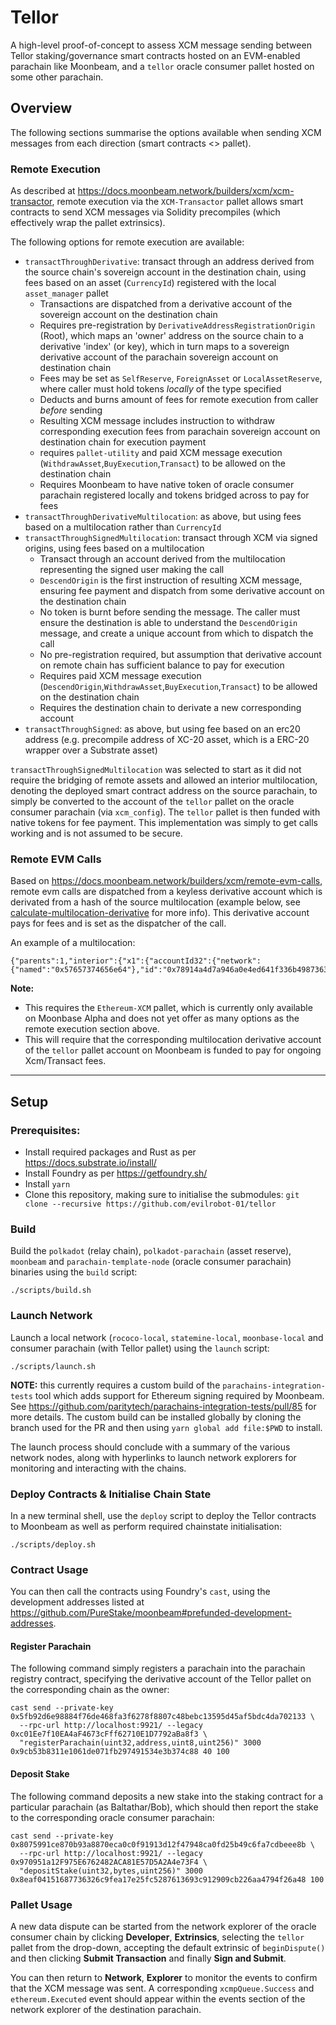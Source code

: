 # Tellor
A high-level proof-of-concept to assess XCM message sending between Tellor staking/governance smart contracts hosted on an 
EVM-enabled parachain like Moonbeam, and a `tellor` oracle consumer pallet hosted on some other parachain.

## Overview
The following sections summarise the options available when sending XCM messages from each direction (smart contracts <> pallet).

### Remote Execution
As described at https://docs.moonbeam.network/builders/xcm/xcm-transactor, remote execution via the `XCM-Transactor` 
pallet allows smart contracts to send XCM messages via Solidity precompiles (which effectively wrap the pallet extrinsics).

The following options for remote execution are available:
- `transactThroughDerivative`: transact through an address derived from the source chain's sovereign account in the destination chain, using fees based on an asset (`CurrencyId`) registered with the local `asset_manager` pallet
  - Transactions are dispatched from a derivative account of the sovereign account on the destination chain
  - Requires pre-registration by `DerivativeAddressRegistrationOrigin` (Root), which maps an 'owner' address on the source chain to a derivative 'index' (or key), which in turn maps to a sovereign derivative account of the parachain sovereign account on destination chain
  - Fees may be set as `SelfReserve`, `ForeignAsset` or `LocalAssetReserve`, where caller must hold tokens _locally_ of the type specified
  - Deducts and burns amount of fees for remote execution from caller _before_ sending
  - Resulting XCM message includes instruction to withdraw corresponding execution fees from parachain sovereign account on destination chain for execution payment
  - requires `pallet-utility` and paid XCM message execution (`WithdrawAsset`,`BuyExecution`,`Transact`) to be allowed on the destination chain
  - Requires Moonbeam to have native token of oracle consumer parachain registered locally and tokens bridged across to pay for fees
- `transactThroughDerivativeMultilocation`: as above, but using fees based on a multilocation rather than `CurrencyId`
- `transactThroughSignedMultilocation`: transact through XCM via signed origins, using fees based on a multilocation
  - Transact through an account derived from the multilocation representing the signed user making the call 
  - `DescendOrigin` is the first instruction of resulting XCM message, ensuring fee payment and dispatch from some derivative account on the destination chain
  - No token is burnt before sending the message. The caller must ensure the destination is able to understand the `DescendOrigin` message, and create a unique account from which to dispatch the call
  - No pre-registration required, but assumption that derivative account on remote chain has sufficient balance to pay for execution
  - Requires paid XCM message execution (`DescendOrigin`,`WithdrawAsset`,`BuyExecution`,`Transact`) to be allowed on the destination chain
  - Requires the destination chain to derivate a new corresponding account
- `transactThroughSigned`: as above, but using fee based on an erc20 address (e.g. precompile address of XC-20 asset, which is a ERC-20 wrapper over a Substrate asset)

`transactThroughSignedMultilocation` was selected to start as it did not require the bridging of remote assets and allowed 
an interior multilocation, denoting the deployed smart contract address on the source parachain, to simply be converted to 
the account of the `tellor` pallet on the oracle consumer parachain (via `xcm_config`). The `tellor` pallet is then funded 
with native tokens for fee payment. This implementation was simply to get calls working and is not assumed to be secure.

### Remote EVM Calls
Based on https://docs.moonbeam.network/builders/xcm/remote-evm-calls, remote evm calls are dispatched from a keyless 
derivative account which is derivated from a hash of the source multilocation (example below, see [calculate-multilocation-derivative](https://docs.moonbeam.network/builders/xcm/remote-evm-calls/#calculate-multilocation-derivative) for more info). This derivative account pays for fees and is set as
the dispatcher of the call.

An example of a multilocation:
```
{"parents":1,"interior":{"x1":{"accountId32":{"network":{"named":"0x57657374656e64"},"id":"0x78914a4d7a946a0e4ed641f336b498736336e05096e342c799cc33c0f868d62f"}}}}
```

**Note:** 
- This requires the `Ethereum-XCM` pallet, which is currently only available on Moonbase Alpha and does not yet offer 
as many options as the remote execution section above.
- This will require that the corresponding multilocation derivative account of the `tellor` pallet account on Moonbeam is funded to pay for ongoing Xcm/Transact fees.

---

## Setup

### Prerequisites:
- Install required packages and Rust as per https://docs.substrate.io/install/
- Install Foundry as per https://getfoundry.sh/
- Install `yarn`
- Clone this repository, making sure to initialise the submodules: `git clone --recursive https://github.com/evilrobot-01/tellor`

### Build
Build the `polkadot` (relay chain), `polkadot-parachain` (asset reserve), `moonbeam` and `parachain-template-node` (oracle consumer parachain) binaries using the `build` script:
  ```
  ./scripts/build.sh
  ```
### Launch Network
Launch a local network (`rococo-local`, `statemine-local`, `moonbase-local` and consumer parachain (with Tellor pallet) using the `launch` script:
```
./scripts/launch.sh
``` 
**NOTE:** this currently requires a custom build of the `parachains-integration-tests` tool which adds support for Ethereum signing required by Moonbeam. 
See https://github.com/paritytech/parachains-integration-tests/pull/85 for more details. The custom build can be installed globally by cloning the branch used for the PR and then using `yarn global add file:$PWD` to install.

The launch process should conclude with a summary of the various network nodes, along with hyperlinks to launch network explorers for monitoring and interacting with the chains.

### Deploy Contracts & Initialise Chain State
In a new terminal shell, use the `deploy` script to deploy the Tellor contracts to Moonbeam as well as perform required chainstate initialisation:
```
./scripts/deploy.sh
```

### Contract Usage
You can then call the contracts using Foundry's `cast`, using the development addresses listed at https://github.com/PureStake/moonbeam#prefunded-development-addresses.

#### Register Parachain
The following command simply registers a parachain into the parachain registry contract, specifying the derivative account of the Tellor pallet on the corresponding chain as the owner:
```
cast send --private-key 0x5fb92d6e98884f76de468fa3f6278f8807c48bebc13595d45af5bdc4da702133 \
  --rpc-url http://localhost:9921/ --legacy 0xc01Ee7f10EA4aF4673cFff62710E1D7792aBa8f3 \
  "registerParachain(uint32,address,uint8,uint256)" 3000 0x9cb53b8311e1061de071fb297491534e3b374c88 40 100
```

#### Deposit Stake
The following command deposits a new stake into the staking contract for a particular parachain (as Baltathar/Bob), which should then report the stake to the corresponding oracle consumer parachain:
```
cast send --private-key 0x8075991ce870b93a8870eca0c0f91913d12f47948ca0fd25b49c6fa7cdbeee8b \
  --rpc-url http://localhost:9921/ --legacy 0x970951a12F975E6762482ACA81E57D5A2A4e73F4 \
  "depositStake(uint32,bytes,uint256)" 3000 0x8eaf04151687736326c9fea17e25fc5287613693c912909cb226aa4794f26a48 100
```

### Pallet Usage
A new data dispute can be started from the network explorer of the oracle consumer chain by clicking **Developer**, **Extrinsics**,
selecting the `tellor` pallet from the drop-down, accepting the default extrinsic of `beginDispute()` and then clicking **Submit Transaction** and finally **Sign and Submit**.

You can then return to **Network**, **Explorer** to monitor the events to confirm that the XCM message was sent. 
A corresponding `xcmpQueue.Success` and `ethereum.Executed` event should appear within the events section of the network explorer of the destination parachain.